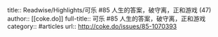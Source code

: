 title:: Readwise/Highlights/可乐 #85 人生的答案，破守离，正和游戏 (47)
author:: [[coke.do]]
full-title:: 可乐 \#85 人生的答案，破守离，正和游戏
category:: #articles
url:: http://coke.do/issues/85-1070393
